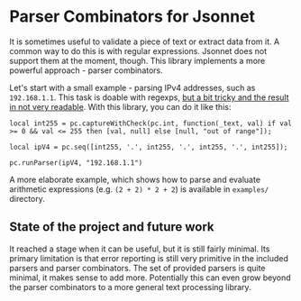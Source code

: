 # Parser Combinators for Jsonnet

It is sometimes useful to validate a piece of text or extract data from it. A common way to do this is with regular expressions. Jsonnet does not support them at the moment, though.
This library implements a more powerful approach - parser combinators.

Let's start with a small example - parsing IPv4 addresses, such as `192.168.1.1`. This task is doable with regexps, [but a bit tricky and the result in not very readable](https://stackoverflow.com/questions/5284147/validating-ipv4-addresses-with-regexp).
With this library, you can do it like this:

```
local int255 = pc.captureWithCheck(pc.int, function(_text, val) if val >= 0 && val <= 255 then [val, null] else [null, "out of range"]);

local ipV4 = pc.seq([int255, '.', int255, '.', int255, '.', int255]);

pc.runParser(ipV4, "192.168.1.1")
```

A more elaborate example, which shows how to parse and evaluate arithmetic expressions (e.g. `(2 + 2) * 2 + 2`) is available in `examples/` directory.

## State of the project and future work

It reached a stage when it can be useful, but it is still fairly minimal.
Its primary limitation is that error reporting is still very primitive in the included parsers and parser combinators.
The set of provided parsers is quite minimal, it makes sense to add more.
Potentially this can even grow beyond the parser combinators to a more general text processing library.
